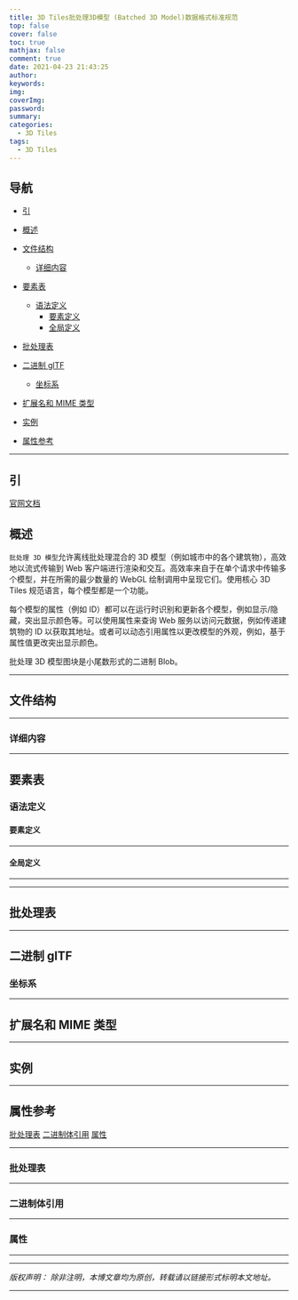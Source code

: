 ```yaml
---
title: 3D Tiles批处理3D模型 (Batched 3D Model)数据格式标准规范
top: false
cover: false
toc: true
mathjax: false
comment: true
date: 2021-04-23 21:43:25
author:
keywords:
img:
coverImg:
password:
summary:
categories:
  - 3D Tiles
tags:
  - 3D Tiles
---
```


## 导航

- <a href="#引" class="self">引</a>
- <a href="#概述" class="self">概述</a>
- <a href="#文件结构" class="self">文件结构</a>
  - <a href="#详细内容" class="self">详细内容</a>
- <a href="#要素表" class="self">要素表</a>

  - <a href="#语法定义" class="self">语法定义</a>
    - <a href="#要素定义" class="self">要素定义</a>
    - <a href="#全局定义" class="self">全局定义</a>

- <a href="#批处理表" class="self">批处理表</a>
- <a href="#二进制glTF" class="self">二进制 glTF</a>
  - <a href="#坐标系" class="self">坐标系</a>
- <a href="#扩展名和MIME类型" class="self">扩展名和 MIME 类型</a>

- <a href="#实例" class="self">实例</a>
- <a href="#属性参考" class="self">属性参考</a>

---

<a id="引" name="引"></a>

## 引

[官网文档](https://github.com/CesiumGS/3d-tiles/blob/master/specification/TileFormats/Batched3DModel)

<a id="概述" name="概述"></a>

## 概述

`批处理 3D 模型`允许离线批处理混合的 3D 模型（例如城市中的各个建筑物），高效地以流式传输到 Web 客户端进行渲染和交互。高效率来自于在单个请求中传输多个模型，并在所需的最少数量的 WebGL 绘制调用中呈现它们。使用核心 3D Tiles 规范语言，每个模型都是一个功能。

每个模型的属性（例如 ID）都可以在运行时识别和更新各个模型，例如显示/隐藏，突出显示颜色等。可以使用属性来查询 Web 服务以访问元数据，例如传递建筑物的 ID 以获取其地址。或者可以动态引用属性以更改模型的外观，例如，基于属性值更改突出显示颜色。

批处理 3D 模型图块是小尾数形式的二进制 Blob。

---

<a id="文件结构" name="文件结构"></a>

## 文件结构

---

<a id="详细内容" name="详细内容"></a>

### 详细内容

---

<a id="要素表" name="要素表"></a>

## 要素表

<a id="语法定义" name="语法定义"></a>

### 语法定义

<a id="要素定义" name="要素定义"></a>

#### 要素定义

---

<a id="全局定义" name="全局定义"></a>

#### 全局定义

---

---

<a id="批处理表" name="批处理表"></a>

## 批处理表

---

<a id="二进制glTF" name="二进制glTF"></a>

## 二进制 glTF

<a id="坐标系" name="坐标系"></a>

### 坐标系

---

<a id="扩展名和MIME类型" name="扩展名和MIME类型"></a>

## 扩展名和 MIME 类型

---

<a id="实例" name="实例"></a>

## 实例

---

<a id="属性参考" name="属性参考"></a>

## 属性参考

<a href="#r批处理表" class="self">批处理表</a>
<a href="#r二进制体引用" class="self">二进制体引用</a>
<a href="#r属性" class="self">属性</a>

---

<a id="r批处理表" name="r批处理表"></a>

### 批处理表

---

<a id="r二进制体引用" name="r二进制体引用"></a>

### 二进制体引用

---

<a id="r属性" name="r属性"></a>

### 属性

---

---

_版权声明：_
_除非注明，本博文章均为原创，转载请以链接形式标明本文地址。_

---
